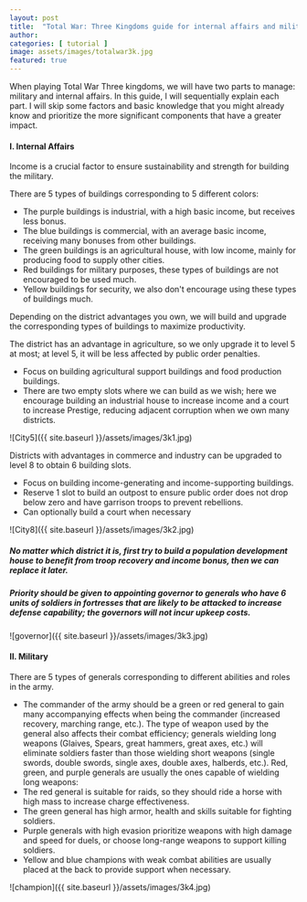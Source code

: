 ```yaml
---
layout: post
title:  "Total War: Three Kingdoms guide for internal affairs and military"
author:
categories: [ tutorial ]
image: assets/images/totalwar3k.jpg
featured: true
---
```


When playing Total War Three kingdoms, we will have two parts to manage: military and internal affairs. In this guide, I will sequentially explain each part. I will skip some factors and basic knowledge that you might already know and prioritize the more significant components that have a greater impact.

#### I. Internal Affairs
Income is a crucial factor to ensure sustainability and strength for building the military.

There are 5 types of buildings corresponding to 5 different colors:
- The purple buildings is industrial, with a high basic income, but receives less bonus.
- The blue buildings is commercial, with an average basic income, receiving many bonuses from other buildings.
- The green buildings is an agricultural house, with low income, mainly for producing food to supply other cities.
- Red buildings for military purposes, these types of buildings are not encouraged to be used much.
- Yellow buildings for security, we also don't encourage using these types of buildings much.

Depending on the district advantages you own, we will build and upgrade the corresponding types of buildings to maximize productivity.

The district has an advantage in agriculture, so we only upgrade it to level 5 at most; at level 5, it will be less affected by public order penalties.
- Focus on building agricultural support buildings and food production buildings.
- There are two empty slots where we can build as we wish; here we encourage building an industrial house to increase income and a court to increase Prestige, reducing adjacent corruption when we own many districts.

![City5]({{ site.baseurl }}/assets/images/3k1.jpg)

Districts with advantages in commerce and industry can be upgraded to level 8 to obtain 6 building slots.
- Focus on building income-generating and income-supporting buildings.
- Reserve 1 slot to build an outpost to ensure public order does not drop below zero and have garrison troops to prevent rebellions.
- Can optionally build a court when necessary

![City8]({{ site.baseurl }}/assets/images/3k2.jpg)

##### No matter which district it is, first try to build a population development house to benefit from troop recovery and income bonus, then we can replace it later.
##### Priority should be given to appointing governor to generals who have 6 units of soldiers in fortresses that are likely to be attacked to increase defense capability; the governors will not incur upkeep costs.

![governor]({{ site.baseurl }}/assets/images/3k3.jpg)

#### II. Military
There are 5 types of generals corresponding to different abilities and roles in the army.
- The commander of the army should be a green or red general to gain many accompanying effects when being the commander (increased recovery, marching range, etc.).
The type of weapon used by the general also affects their combat efficiency; generals wielding long weapons (Glaives, Spears, great hammers, great axes, etc.) will eliminate soldiers faster than those wielding short weapons (single swords, double swords, single axes, double axes, halberds, etc.). Red, green, and purple generals are usually the ones capable of wielding long weapons:
- The red general is suitable for raids, so they should ride a horse with high mass to increase charge effectiveness.
- The green general has high armor, health and skills suitable for fighting soldiers.
- Purple generals with high evasion prioritize weapons with high damage and speed for duels, or choose long-range weapons to support killing soldiers.
- Yellow and blue champions with weak combat abilities are usually placed at the back to provide support when necessary.

![champion]({{ site.baseurl }}/assets/images/3k4.jpg)

